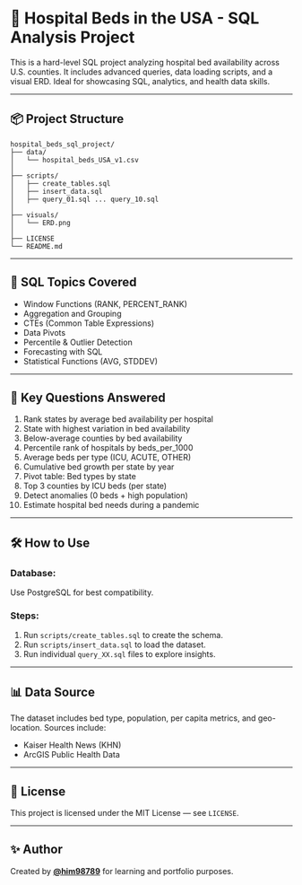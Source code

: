 # 🏥 Hospital Beds in the USA - SQL Analysis Project

This is a hard-level SQL project analyzing hospital bed availability across U.S. counties. It includes advanced queries, data loading scripts, and a visual ERD. Ideal for showcasing SQL, analytics, and health data skills.

---

## 📦 Project Structure

```
hospital_beds_sql_project/
├── data/
│   └── hospital_beds_USA_v1.csv
│
├── scripts/
│   ├── create_tables.sql
│   ├── insert_data.sql
│   ├── query_01.sql ... query_10.sql
│
├── visuals/
│   └── ERD.png
│
├── LICENSE
└── README.md
```

---

## 🧠 SQL Topics Covered

- Window Functions (RANK, PERCENT_RANK)
- Aggregation and Grouping
- CTEs (Common Table Expressions)
- Data Pivots
- Percentile & Outlier Detection
- Forecasting with SQL
- Statistical Functions (AVG, STDDEV)

---

## 🧪 Key Questions Answered

1. Rank states by average bed availability per hospital
2. State with highest variation in bed availability
3. Below-average counties by bed availability
4. Percentile rank of hospitals by beds_per_1000
5. Average beds per type (ICU, ACUTE, OTHER)
6. Cumulative bed growth per state by year
7. Pivot table: Bed types by state
8. Top 3 counties by ICU beds (per state)
9. Detect anomalies (0 beds + high population)
10. Estimate hospital bed needs during a pandemic

---

## 🛠️ How to Use

### Database:
Use PostgreSQL for best compatibility.

### Steps:
1. Run `scripts/create_tables.sql` to create the schema.
2. Run `scripts/insert_data.sql` to load the dataset.
3. Run individual `query_XX.sql` files to explore insights.

---

## 📊 Data Source

The dataset includes bed type, population, per capita metrics, and geo-location. Sources include:
- Kaiser Health News (KHN)
- ArcGIS Public Health Data

---

## 🪪 License

This project is licensed under the MIT License — see `LICENSE`.

---

## ✨ Author

Created by **[@him98789](https://github.com/him98789)** for learning and portfolio purposes.